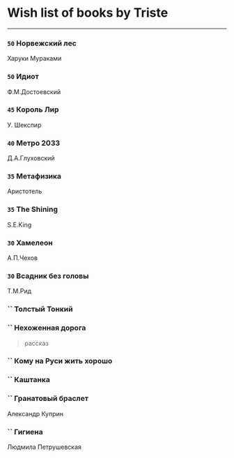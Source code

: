 # Wish list of books by Triste
---

### `50` Норвежский лес
Харуки Мураками

### `50` Идиот
Ф.М.Достоевский

### `45` Король Лир
У. Шекспир

### `40` Метро 2033
Д.А.Глуховский

### `35` Метафизика
Аристотель

### `35` The Shining
S.E.King

### `30` Хамелеон
А.П.Чехов

### `30` Всадник без головы
Т.М.Рид

### `` Толстый Тонкий

### `` Нехоженная дорога
> рассказ

### `` Кому на Руси жить хорошо

### `` Каштанка

### `` Гранатовый браслет
Александр Куприн

### `` Гигиена
Людмила Петрушевская

